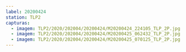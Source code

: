 ```yaml
---
label: 20200424
station: TLP2
capturas:
  - imagem: TLP2/2020/202004/20200424/M20200424_224105_TLP_2P.jpg
  - imagem: TLP2/2020/202004/20200424/M20200425_062432_TLP_2P.jpg
  - imagem: TLP2/2020/202004/20200424/M20200425_070125_TLP_2P.jpg
---
```

